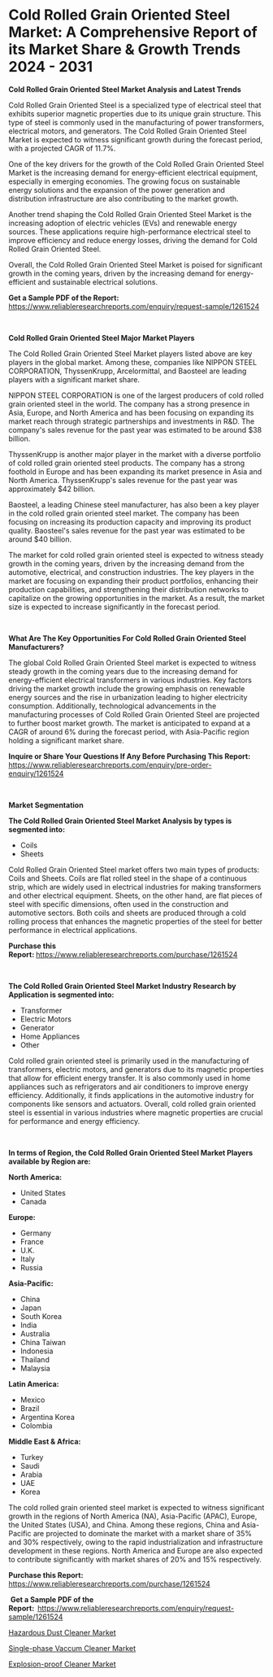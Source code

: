 <p><h1>Cold Rolled Grain Oriented Steel Market: A Comprehensive Report of its Market Share & Growth Trends 2024 - 2031</h1></p><p><strong>Cold Rolled Grain Oriented Steel Market Analysis and Latest Trends</strong></p>
<p><p>Cold Rolled Grain Oriented Steel is a specialized type of electrical steel that exhibits superior magnetic properties due to its unique grain structure. This type of steel is commonly used in the manufacturing of power transformers, electrical motors, and generators. The Cold Rolled Grain Oriented Steel Market is expected to witness significant growth during the forecast period, with a projected CAGR of 11.7%.</p><p>One of the key drivers for the growth of the Cold Rolled Grain Oriented Steel Market is the increasing demand for energy-efficient electrical equipment, especially in emerging economies. The growing focus on sustainable energy solutions and the expansion of the power generation and distribution infrastructure are also contributing to the market growth.</p><p>Another trend shaping the Cold Rolled Grain Oriented Steel Market is the increasing adoption of electric vehicles (EVs) and renewable energy sources. These applications require high-performance electrical steel to improve efficiency and reduce energy losses, driving the demand for Cold Rolled Grain Oriented Steel.</p><p>Overall, the Cold Rolled Grain Oriented Steel Market is poised for significant growth in the coming years, driven by the increasing demand for energy-efficient and sustainable electrical solutions.</p></p>
<p><strong>Get a Sample PDF of the Report:&nbsp;</strong> <a href="https://www.reliableresearchreports.com/enquiry/request-sample/1261524">https://www.reliableresearchreports.com/enquiry/request-sample/1261524</a></p>
<p>&nbsp;</p>
<p><strong>Cold Rolled Grain Oriented Steel Major Market Players</strong></p>
<p><p>The Cold Rolled Grain Oriented Steel Market players listed above are key players in the global market. Among these, companies like NIPPON STEEL CORPORATION, ThyssenKrupp, Arcelormittal, and Baosteel are leading players with a significant market share.</p><p>NIPPON STEEL CORPORATION is one of the largest producers of cold rolled grain oriented steel in the world. The company has a strong presence in Asia, Europe, and North America and has been focusing on expanding its market reach through strategic partnerships and investments in R&D. The company's sales revenue for the past year was estimated to be around $38 billion.</p><p>ThyssenKrupp is another major player in the market with a diverse portfolio of cold rolled grain oriented steel products. The company has a strong foothold in Europe and has been expanding its market presence in Asia and North America. ThyssenKrupp's sales revenue for the past year was approximately $42 billion.</p><p>Baosteel, a leading Chinese steel manufacturer, has also been a key player in the cold rolled grain oriented steel market. The company has been focusing on increasing its production capacity and improving its product quality. Baosteel's sales revenue for the past year was estimated to be around $40 billion.</p><p>The market for cold rolled grain oriented steel is expected to witness steady growth in the coming years, driven by the increasing demand from the automotive, electrical, and construction industries. The key players in the market are focusing on expanding their product portfolios, enhancing their production capabilities, and strengthening their distribution networks to capitalize on the growing opportunities in the market. As a result, the market size is expected to increase significantly in the forecast period.</p></p>
<p>&nbsp;</p>
<p><strong>What Are The Key Opportunities For Cold Rolled Grain Oriented Steel Manufacturers?</strong></p>
<p><p>The global Cold Rolled Grain Oriented Steel market is expected to witness steady growth in the coming years due to the increasing demand for energy-efficient electrical transformers in various industries. Key factors driving the market growth include the growing emphasis on renewable energy sources and the rise in urbanization leading to higher electricity consumption. Additionally, technological advancements in the manufacturing processes of Cold Rolled Grain Oriented Steel are projected to further boost market growth. The market is anticipated to expand at a CAGR of around 6% during the forecast period, with Asia-Pacific region holding a significant market share.</p></p>
<p><strong>Inquire or Share Your Questions If Any Before Purchasing This Report:</strong> <a href="https://www.reliableresearchreports.com/enquiry/pre-order-enquiry/1261524">https://www.reliableresearchreports.com/enquiry/pre-order-enquiry/1261524</a></p>
<p>&nbsp;</p>
<p><strong>Market Segmentation</strong></p>
<p><strong>The Cold Rolled Grain Oriented Steel Market Analysis by types is segmented into:</strong></p>
<p><ul><li>Coils</li><li>Sheets</li></ul></p>
<p><p>Cold Rolled Grain Oriented Steel market offers two main types of products: Coils and Sheets. Coils are flat rolled steel in the shape of a continuous strip, which are widely used in electrical industries for making transformers and other electrical equipment. Sheets, on the other hand, are flat pieces of steel with specific dimensions, often used in the construction and automotive sectors. Both coils and sheets are produced through a cold rolling process that enhances the magnetic properties of the steel for better performance in electrical applications.</p></p>
<p><strong>Purchase this Report:&nbsp;</strong><a href="https://www.reliableresearchreports.com/purchase/1261524">https://www.reliableresearchreports.com/purchase/1261524</a></p>
<p>&nbsp;</p>
<p><strong>The Cold Rolled Grain Oriented Steel Market Industry Research by Application is segmented into:</strong></p>
<p><ul><li>Transformer</li><li>Electric Motors</li><li>Generator</li><li>Home Appliances</li><li>Other</li></ul></p>
<p><p>Cold rolled grain oriented steel is primarily used in the manufacturing of transformers, electric motors, and generators due to its magnetic properties that allow for efficient energy transfer. It is also commonly used in home appliances such as refrigerators and air conditioners to improve energy efficiency. Additionally, it finds applications in the automotive industry for components like sensors and actuators. Overall, cold rolled grain oriented steel is essential in various industries where magnetic properties are crucial for performance and energy efficiency.</p></p>
<p>&nbsp;</p>
<p><strong>In terms of Region, the Cold Rolled Grain Oriented Steel Market Players available by Region are:</strong></p>
<p>
    <p> <strong> North America: </strong>
        <ul>
            <li>United States</li>
            <li>Canada</li>
        </ul>
        </p> 
    <p> <strong> Europe: </strong>
        <ul>
            <li>Germany</li>
            <li>France</li>
            <li>U.K.</li>
            <li>Italy</li>
            <li>Russia</li>
        </ul>
        </p> 
    <p> <strong> Asia-Pacific: </strong>
        <ul>
            <li>China</li>
            <li>Japan</li>
            <li>South Korea</li>
            <li>India</li>
            <li>Australia</li>
            <li>China Taiwan</li>
            <li>Indonesia</li>
            <li>Thailand</li>
            <li>Malaysia</li>
        </ul>
        </p> 
    <p> <strong> Latin America: </strong>
        <ul>
            <li>Mexico</li>
            <li>Brazil</li>
            <li>Argentina Korea</li>
            <li>Colombia</li>
        </ul>
        </p> 
    <p> <strong> Middle East & Africa: </strong>
        <ul>
            <li>Turkey</li>
            <li>Saudi</li>
            <li>Arabia</li>
            <li>UAE</li>
            <li>Korea</li>
        </ul>
    </p>
    </p>
<p><p>The cold rolled grain oriented steel market is expected to witness significant growth in the regions of North America (NA), Asia-Pacific (APAC), Europe, the United States (USA), and China. Among these regions, China and Asia-Pacific are projected to dominate the market with a market share of 35% and 30% respectively, owing to the rapid industrialization and infrastructure development in these regions. North America and Europe are also expected to contribute significantly with market shares of 20% and 15% respectively.</p></p>
<p><strong>Purchase this Report: </strong><a href="https://www.reliableresearchreports.com/purchase/1261524">https://www.reliableresearchreports.com/purchase/1261524</a></p>
<p>&nbsp;<strong>Get a Sample PDF of the Report:&nbsp;&nbsp;</strong><a href="https://www.reliableresearchreports.com/enquiry/request-sample/1261524">https://www.reliableresearchreports.com/enquiry/request-sample/1261524</a></p>
<p><strong></strong></p>
<p><p><a href="https://view.publitas.com/reportprime-1/hazardous-dust-cleaner-market-research-report-provides-thorough-industry-overview-which-offers-an-in-depth-analysis-of-product-trends-and-new-market-divisions/">Hazardous Dust Cleaner Market</a></p><p><a href="https://view.publitas.com/reportprime-1/single-phase-vaccum-cleaner-market-size-evaluating-its-market-trends-growth-and-projections-2023-2030/">Single-phase Vaccum Cleaner Market</a></p><p><a href="https://view.publitas.com/reportprime-1/explosion-proof-cleaner-market-size-share-trends-analysis-report-by-material-by-type-by-end-user-by-region-and-segment-forecasts-2023-2030/">Explosion-proof Cleaner Market</a></p></p>